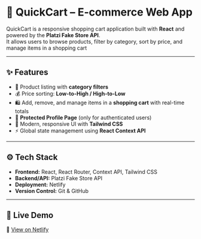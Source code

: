 # 🛒 QuickCart – E-commerce Web App

QuickCart is a responsive shopping cart application built with **React** and powered by the **Platzi Fake Store API**.  
It allows users to browse products, filter by category, sort by price, and manage items in a shopping cart 

---

## ✨ Features
- 📂 Product listing with **category filters**  
- 💰 Price sorting: **Low-to-High / High-to-Low**  
- 🛍️ Add, remove, and manage items in a **shopping cart** with real-time totals  
- 🔐 **Protected Profile Page** (only for authenticated users)  
- 🎨 Modern, responsive UI with **Tailwind CSS**  
- ⚡ Global state management using **React Context API**

---

## ⚙️ Tech Stack
- **Frontend:** React, React Router, Context API, Tailwind CSS  
- **Backend/API:** Platzi Fake Store API  
- **Deployment:** Netlify  
- **Version Control:** Git & GitHub  

---

## 🚀 Live Demo
🔗 [View on Netlify](https://quickcartio.netlify.app/)  



